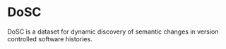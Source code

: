 # DoSC
DoSC is a dataset for dynamic discovery of semantic changes in version controlled software histories.
